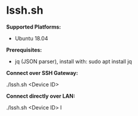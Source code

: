 # lssh.sh

__Supported Platforms:__
* Ubuntu 18.04

__Prerequisites:__
* jq (JSON parser), install with: sudo apt install jq

__Connect over SSH Gateway:__

./lssh.sh \<Device ID\>

__Connect directly over LAN:__

./lssh.sh \<Device ID\> l
